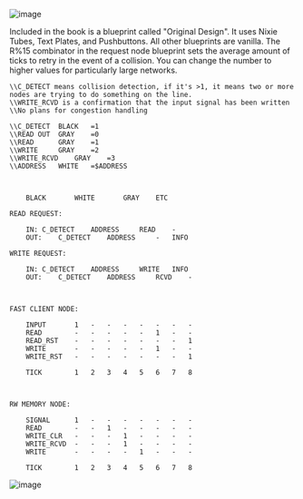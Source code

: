 ![image](https://github.com/Uaird/Factorio-Blueprints/assets/96286260/d19bff6b-1d96-4031-ac1e-9e27b20676ed)


Included in the book is a blueprint called "Original Design". It uses Nixie Tubes, Text Plates, and Pushbuttons. All other blueprints are vanilla.
The R%15 combinator in the request node blueprint sets the average amount of ticks to retry in the event of a collision. You can change the number to higher values for particularly large networks.

 
 
 	\\C_DETECT means collision detection, if it's >1, it means two or more nodes are trying to do something on the line.
	\\WRITE_RCVD is a confirmation that the input signal has been written
	\\No plans for congestion handling

	\\C_DETECT	BLACK	=1
	\\READ OUT	GRAY	=0
	\\READ		GRAY	=1
	\\WRITE		GRAY	=2
	\\WRITE_RCVD	GRAY	=3
	\\ADDRESS	WHITE	=$ADDRESS



		BLACK		WHITE		GRAY	ETC

	READ REQUEST:
	
 		IN:	C_DETECT	ADDRESS		READ	-
		OUT:	C_DETECT	ADDRESS		-	INFO

	WRITE REQUEST:
	
		IN:	C_DETECT	ADDRESS		WRITE	INFO
		OUT:	C_DETECT	ADDRESS		RCVD	-



	FAST CLIENT NODE:
	
		INPUT 		1	-	-	-	-	-	-	-
		READ 		-	-	-	-	-	1	-	-
		READ_RST	-	-	-	-	-	-	-	1
		WRITE		-	-	-	-	-	1	-	-
		WRITE_RST	-	-	-	-	-	-	-	1
		
		TICK		1	2	3	4	5	6	7	8
	
	
	
	RW MEMORY NODE:
	
		SIGNAL		1	-	-	-	-	-	-	-
		READ		-	-	1	-	-	-	-	-
		WRITE_CLR	-	-	-	1	-	-	-	-
		WRITE_RCVD	-	-	-	1	-	-	-	-
		WRITE		-	-	-	-	1	-	-	-
		
		TICK		1	2	3	4	5	6	7	8


![image](https://github.com/Uaird/Factorio-Blueprints/assets/96286260/e0175434-5393-41fe-a3f6-a329c9e34991)
